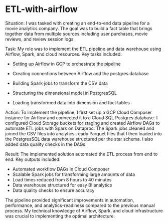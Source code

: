 # ETL-with-airflow
Situation: I was tasked with creating an end-to-end data pipeline for a movie analytics company. The goal was to build a fact table that brings together data from multiple sources including user purchases, movie reviews, and review session logs. 

Task: My role was to implement the ETL pipeline and data warehouse using Airflow, Spark, and cloud resources. Key tasks included:

- Setting up Airflow in GCP to orchestrate the pipeline

- Creating connections between Airflow and the postgres database 

- Building Spark jobs to transform the CSV data

- Structuring the dimensional model in PostgresSQL

- Loading transformed data into dimension and fact tables

Action: To implement the pipeline, I first set up a GCP Cloud Composer instance for Airflow and connected it to a Cloud SQL Postgres database. I configured Cloud Storage buckets for staging and created Airflow DAGs to automate ETL jobs with Spark on Dataproc. The Spark jobs cleaned and joined the CSV files into analytics-ready Parquet files that I then loaded into the PostgresSQL data warehouse structured per the star schema. I also added data quality checks in the DAGs.

Result: The implemented solution automated the ETL process from end to end. Key outputs included:

- Automated workflow DAGs in Cloud Composer
- Scalable Spark jobs for transforming large amounts of data 
- Load times reduced from 8 hours to 40 minutes
- Data warehouse structured for easy BI analytics
- Data quality checks to ensure accuracy

The pipeline provided significant improvements in automation, performance, and analytics-readiness compared to the previous manual process. My technical knowledge of Airflow, Spark, and cloud infrastructure was crucial to implementing the optimal architecture.
